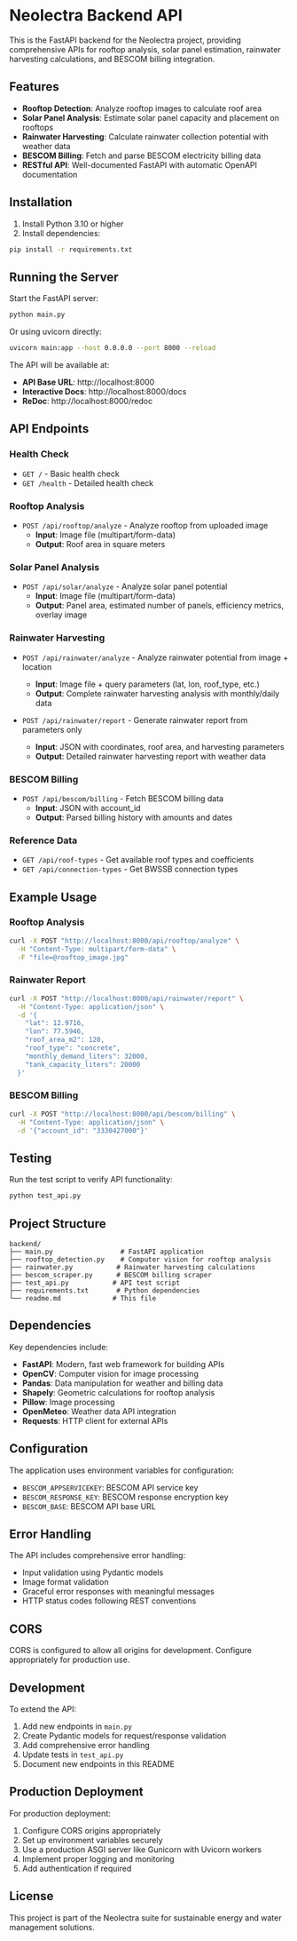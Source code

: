 # Neolectra Backend API

This is the FastAPI backend for the Neolectra project, providing comprehensive APIs for rooftop analysis, solar panel estimation, rainwater harvesting calculations, and BESCOM billing integration.

## Features

- **Rooftop Detection**: Analyze rooftop images to calculate roof area
- **Solar Panel Analysis**: Estimate solar panel capacity and placement on rooftops
- **Rainwater Harvesting**: Calculate rainwater collection potential with weather data
- **BESCOM Billing**: Fetch and parse BESCOM electricity billing data
- **RESTful API**: Well-documented FastAPI with automatic OpenAPI documentation

## Installation

1. Install Python 3.10 or higher
2. Install dependencies:
```bash
pip install -r requirements.txt
```

## Running the Server

Start the FastAPI server:

```bash
python main.py
```

Or using uvicorn directly:

```bash
uvicorn main:app --host 0.0.0.0 --port 8000 --reload
```

The API will be available at:
- **API Base URL**: http://localhost:8000
- **Interactive Docs**: http://localhost:8000/docs
- **ReDoc**: http://localhost:8000/redoc

## API Endpoints

### Health Check
- `GET /` - Basic health check
- `GET /health` - Detailed health check

### Rooftop Analysis
- `POST /api/rooftop/analyze` - Analyze rooftop from uploaded image
  - **Input**: Image file (multipart/form-data)
  - **Output**: Roof area in square meters

### Solar Panel Analysis
- `POST /api/solar/analyze` - Analyze solar panel potential
  - **Input**: Image file (multipart/form-data)
  - **Output**: Panel area, estimated number of panels, efficiency metrics, overlay image

### Rainwater Harvesting
- `POST /api/rainwater/analyze` - Analyze rainwater potential from image + location
  - **Input**: Image file + query parameters (lat, lon, roof_type, etc.)
  - **Output**: Complete rainwater harvesting analysis with monthly/daily data

- `POST /api/rainwater/report` - Generate rainwater report from parameters only
  - **Input**: JSON with coordinates, roof area, and harvesting parameters
  - **Output**: Detailed rainwater harvesting report with weather data

### BESCOM Billing
- `POST /api/bescom/billing` - Fetch BESCOM billing data
  - **Input**: JSON with account_id
  - **Output**: Parsed billing history with amounts and dates

### Reference Data
- `GET /api/roof-types` - Get available roof types and coefficients
- `GET /api/connection-types` - Get BWSSB connection types

## Example Usage

### Rooftop Analysis
```bash
curl -X POST "http://localhost:8000/api/rooftop/analyze" \
  -H "Content-Type: multipart/form-data" \
  -F "file=@rooftop_image.jpg"
```

### Rainwater Report
```bash
curl -X POST "http://localhost:8000/api/rainwater/report" \
  -H "Content-Type: application/json" \
  -d '{
    "lat": 12.9716,
    "lon": 77.5946,
    "roof_area_m2": 120,
    "roof_type": "concrete",
    "monthly_demand_liters": 32000,
    "tank_capacity_liters": 20000
  }'
```

### BESCOM Billing
```bash
curl -X POST "http://localhost:8000/api/bescom/billing" \
  -H "Content-Type: application/json" \
  -d '{"account_id": "3330427000"}'
```

## Testing

Run the test script to verify API functionality:

```bash
python test_api.py
```

## Project Structure

```
backend/
├── main.py                 # FastAPI application
├── rooftop_detection.py    # Computer vision for rooftop analysis
├── rainwater.py           # Rainwater harvesting calculations
├── bescom_scraper.py      # BESCOM billing scraper
├── test_api.py           # API test script
├── requirements.txt       # Python dependencies
└── readme.md             # This file
```

## Dependencies

Key dependencies include:
- **FastAPI**: Modern, fast web framework for building APIs
- **OpenCV**: Computer vision for image processing
- **Pandas**: Data manipulation for weather and billing data
- **Shapely**: Geometric calculations for rooftop analysis
- **Pillow**: Image processing
- **OpenMeteo**: Weather data API integration
- **Requests**: HTTP client for external APIs

## Configuration

The application uses environment variables for configuration:
- `BESCOM_APPSERVICEKEY`: BESCOM API service key
- `BESCOM_RESPONSE_KEY`: BESCOM response encryption key
- `BESCOM_BASE`: BESCOM API base URL

## Error Handling

The API includes comprehensive error handling:
- Input validation using Pydantic models
- Image format validation
- Graceful error responses with meaningful messages
- HTTP status codes following REST conventions

## CORS

CORS is configured to allow all origins for development. Configure appropriately for production use.

## Development

To extend the API:
1. Add new endpoints in `main.py`
2. Create Pydantic models for request/response validation
3. Add comprehensive error handling
4. Update tests in `test_api.py`
5. Document new endpoints in this README

## Production Deployment

For production deployment:
1. Configure CORS origins appropriately
2. Set up environment variables securely
3. Use a production ASGI server like Gunicorn with Uvicorn workers
4. Implement proper logging and monitoring
5. Add authentication if required

## License

This project is part of the Neolectra suite for sustainable energy and water management solutions.
